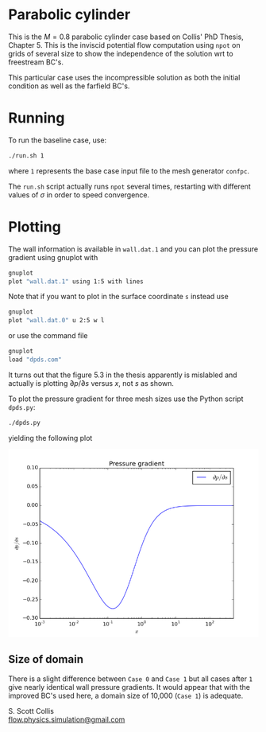 # Parabolic cylinder

This is the $M=0.8$ parabolic cylinder case based on Collis'
PhD Thesis, Chapter 5.  This is the inviscid potential flow
computation using `npot` on grids of several size to show
the independence of the solution wrt to freestream BC's.

This particular case uses the incompressible solution as
both the initial condition as well as the farfield BC's.

# Running

To run the baseline case, use:
```bash
./run.sh 1
```
where `1` represents the base case input file to the mesh
generator `confpc`.  

The `run.sh` script actually runs `npot` several times, restarting
with different values of $\sigma$ in order to speed convergence.

# Plotting

The wall information is available in `wall.dat.1` and you can 
plot the pressure gradient using gnuplot with
```bash
gnuplot
plot "wall.dat.1" using 1:5 with lines
```
Note that if you want to plot in the surface coordinate `s` instead
use
```bash
gnuplot 
plot "wall.dat.0" u 2:5 w l
```
or use the command file
```bash
gnuplot
load "dpds.com"
```
It turns out that the figure 5.3 in the thesis apparently is 
mislabled and actually is plotting $\partial p/\partial s$ versus
$x$, not $s$ as shown.

To plot the pressure gradient for three mesh sizes use the Python
script `dpds.py`:
```bash
./dpds.py
```
yielding the following plot

![Pressure gradient](https://github.com/sscollis/lns3d/blob/master/test/pcyl/dpds.png)

## Size of domain

There is a slight difference between `Case 0` and `Case 1` but all cases 
after `1` give nearly identical wall pressure gradients.   It would appear 
that with the improved BC's used here, a domain size of 10,000 (`Case 1`)
is adequate.

S. Scott Collis\
flow.physics.simulation@gmail.com
